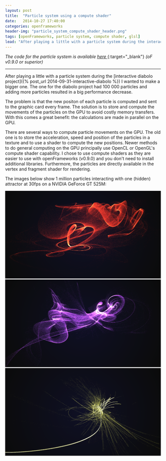 ```yaml
---
layout: post
title:  "Particle system using a compute shader"
date:   2014-10-27 17:40:00
categories: openframeworks
header-img: "particle_system_compute_shader_header.png"
tags: [openFrameworks, particle system, compute shader, glsl]
lead: "After playing a little with a particle system during the interactive diabolo project I wanted to make a bigger one. The one for the diabolo project had 100 000 particles and adding more particles resulted in a big performance decrease."
---
```


<em>The code for the particle system is available </em>[<em>here</em> <i class="fa fa-github"></i>](https://github.com/elaye/particleSystemCS){:target="_blank"} <em>(oF v0.9.0 or superior)</em>
<hr>

After playing a little with a particle system during the [interactive diabolo project]({% post_url 2014-09-31-interactive-diabolo %}) I wanted to make a bigger one. The one for the diabolo project had 100 000 particles and adding more particles resulted in a big performance decrease.  

The problem is that the new positon of each particle is computed and sent to the graphic card every frame. The solution is to store and compute the movements of the particles on the GPU to avoid costly memory transfers. With this comes a great benefit: the calculations are made in parallel on the GPU.

There are several ways to compute particle movements on the GPU. The old one is to store the acceleration, speed and position of the particles in a texture and to use a shader to compute the new positions. <!-- Although this works fine, it feels a little bit unnatural as the fragment  -->
Newer methods to do general computing on the GPU principally use OpenCL or OpenGL's compute shader capability. I chose to use compute shaders as they are easier to use with openFrameworks (v0.9.0) and you don't need to install additional libraries. Furthermore, the particles are directly available in the vertex and fragment shader for rendering.

The images below show 1 million particles interacting with one (hidden) attractor at 30fps on a NVIDIA GeForce GT 525M: 

<img alt="particle system compute shader screenshot 1" src="/img/posts/particle_system_compute_shader_screenshot_1.png"/>

<img alt="particle system compute shader screenshot 2" src="/img/posts/particle_system_compute_shader_screenshot_2.png"/>

<img alt="particle system compute shader screenshot 3" src="/img/posts/particle_system_compute_shader_screenshot_3.png"/>